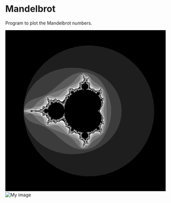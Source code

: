 # Mandelbrot
Program to plot the Mandelbrot numbers.

![Mandelbrot](https://github.com/MKesenheimer/Mandelbrot/blob/master/Mandelbrot_Set.png)
![My image](username.github.com/repository/img/image.jpg)
